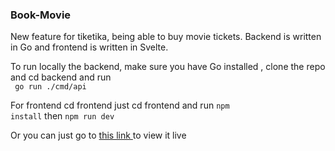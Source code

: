 ### Book-Movie
New feature for tiketika, being able to buy movie tickets. Backend is written in Go and frontend is written in Svelte.

To run locally the backend, make sure you have Go installed , clone the repo and cd backend and run  
<code> go run ./cmd/api </code> 


For frontend cd frontend  just cd frontend and run <code>npm install</code> then  <code>npm run dev </code> 

Or you can just go to [this link ](https://book-movie-beige.vercel.app/)  to view it live

